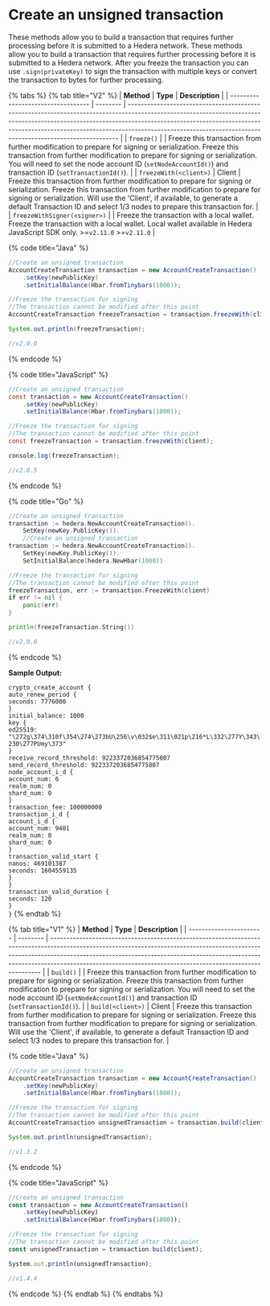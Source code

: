 # Create an unsigned transaction

These methods allow you to build a transaction that requires further processing before it is submitted to a Hedera network. These methods allow you to build a transaction that requires further processing before it is submitted to a Hedera network. After you freeze the transaction you can use `.sign(privateKey)` to sign the transaction with multiple keys or convert the transaction to bytes for further processing.

{% tabs %}
{% tab title="V2" %}
| **Method**                         | **Type** | **Description**                                                                                                                                                                                                                                                                                                       |
| ---------------------------------- | -------- | --------------------------------------------------------------------------------------------------------------------------------------------------------------------------------------------------------------------------------------------------------------------------------------------------------------------- |
| `freeze()`                         |          | Freeze this transaction from further modification to prepare for signing or serialization. Freeze this transaction from further modification to prepare for signing or serialization. You will need to set the node account ID (`setNodeAccountId()`) and transaction ID (`setTransactionId()`).                      |
| `freezeWith(<client>)`       | Client   | Freeze this transaction from further modification to prepare for signing or serialization. Freeze this transaction from further modification to prepare for signing or serialization. Will use the 'Client', if available, to generate a default Transaction ID and select 1/3 nodes to prepare this transaction for. |
| `freezeWithSigner(<signer>)` |          | Freeze the transaction with a local wallet. Freeze the transaction with a local wallet. Local wallet available in Hedera JavaScript SDK only. >=`v2.11.0` >=`v2.11.0`                                                                                                                                                 |

{% code title="Java" %}
```java
//Create an unsigned transaction 
AccountCreateTransaction transaction = new AccountCreateTransaction()
    .setKey(newPublicKey)
    .setInitialBalance(Hbar.fromTinybars(1000));

//Freeze the transaction for signing
//The transaction cannot be modified after this point
AccountCreateTransaction freezeTransaction = transaction.freezeWith(client);

System.out.println(freezeTransaction);

//v2.0.0
```
{% endcode %}

{% code title="JavaScript" %}
```java
//Create an unsigned transaction 
const transaction = new AccountCreateTransaction()
    .setKey(newPublicKey)
    .setInitialBalance(Hbar.fromTinybars(1000));

//Freeze the transaction for signing
//The transaction cannot be modified after this point
const freezeTransaction = transaction.freezeWith(client);

console.log(freezeTransaction);

//v2.0.5
```
{% endcode %}

{% code title="Go" %}
```go
//Create an unsigned transaction 
transaction := hedera.NewAccountCreateTransaction().
    SetKey(newKey.PublicKey()).
    //Create an unsigned transaction 
transaction := hedera.NewAccountCreateTransaction().
    SetKey(newKey.PublicKey()).
    SetInitialBalance(hedera.NewHbar(1000))

//Freeze the transaction for signing
//The transaction cannot be modified after this point
freezeTransaction, err := transaction.FreezeWith(client)
if err != nil {
    panic(err)
}

println(freezeTransaction.String())

//v2.0.0
```
{% endcode %}

**Sample Output:**

`crypto_create_account {`\
`auto_renew_period {`\
`seconds: 7776000`\
`}`\
`initial_balance: 1000`\
`key {`\
`ed25519: "\272g\374\310f\354\274\273bU\256\v\032$e\311\021p\216*L\332\277Y\343\230\277PUmy\373"`\
`}`\
`receive_record_threshold: 9223372036854775807`\
`send_record_threshold: 9223372036854775807`\
`node_account_i_d {`\
`account_num: 6`\
`realm_num: 0`\
`shard_num: 0`\
`}`\
`transaction_fee: 100000000`\
`transaction_i_d {`\
`account_i_d {`\
`account_num: 9401`\
`realm_num: 0`\
`shard_num: 0`\
`}`\
`transaction_valid_start {`\
`nanos: 469101387`\
`seconds: 1604559135`\
`}`\
`}`\
`transaction_valid_duration {`\
`seconds: 120`\
`}`\
`}`
{% endtab %}

{% tab title="V1" %}
| **Method**              | **Type** | **Description**                                                                                                                                                                                                                                                                                                       |
| ----------------------- | -------- | --------------------------------------------------------------------------------------------------------------------------------------------------------------------------------------------------------------------------------------------------------------------------------------------------------------------- |
| `build()`               |          | Freeze this transaction from further modification to prepare for signing or serialization. Freeze this transaction from further modification to prepare for signing or serialization. You will need to set the node account ID (`setNodeAccountId()`) and transaction ID (`setTransactionId()`).                      |
| `build(<client>)` | Client   | Freeze this transaction from further modification to prepare for signing or serialization. Freeze this transaction from further modification to prepare for signing or serialization. Will use the 'Client', if available, to generate a default Transaction ID and select 1/3 nodes to prepare this transaction for. |

{% code title="Java" %}
```java
//Create an unsigned transaction 
AccountCreateTransaction transaction = new AccountCreateTransaction()
    .setKey(newPublicKey)
    .setInitialBalance(Hbar.fromTinybars(1000));

//Freeze the transaction for signing
//The transaction cannot be modified after this point
AccountCreateTransaction unsignedTransaction = transaction.build(client);

System.out.println(unsignedTransaction);

//v1.3.2
```
{% endcode %}

{% code title="JavaScript" %}
```javascript
//Create an unsigned transaction 
const transaction = new AccountCreateTransaction()
    .setKey(newPublicKey)
    .setInitialBalance(Hbar.fromTinybars(1000));

//Freeze the transaction for signing
//The transaction cannot be modified after this point
const unsignedTransaction = transaction.build(client);

System.out.println(unsignedTransaction);

//v1.4.4
```
{% endcode %}
{% endtab %}
{% endtabs %}

##
